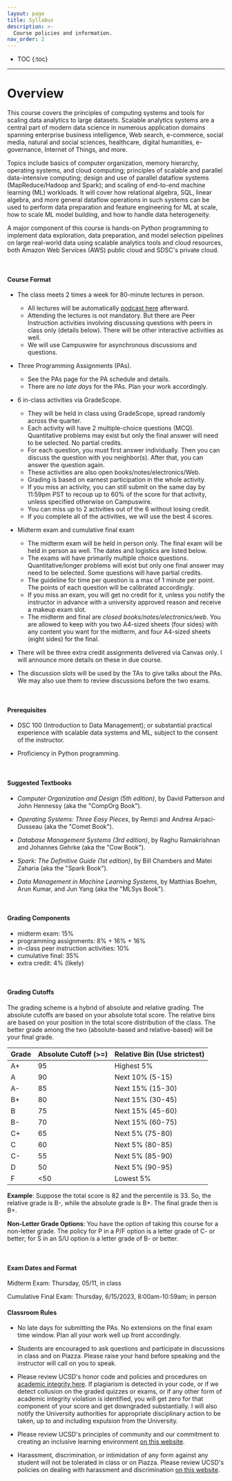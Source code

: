 ```yaml
---
layout: page
title: Syllabus
description: >-
  Course policies and information.
nav_order: 2
---
```


* TOC
{:toc}

---

# Overview

This course covers the principles of computing systems and tools for scaling data analytics to large datasets. Scalable analytics systems are a central part of modern data science in numerous application domains spanning enterprise business intelligence, Web search, e-commerce, social media, natural and social sciences, healthcare, digital humanities, e-governance, Internet of Things, and more.

Topics include basics of computer organization, memory hierarchy, operating systems, and cloud computing; principles of scalable and parallel data-intensive computing; design and use of parallel dataflow systems (MapReduce/Hadoop and Spark); and scaling of end-to-end machine learning (ML) workloads. It will cover how relational algebra, SQL, linear algebra, and more general dataflow operations in such systems can be used to perform data preparation and feature engineering for ML at scale, how to scale ML model building, and how to handle data heterogeneity.

A major component of this course is hands-on Python programming to implement data exploration, data preparation, and model selection pipelines on large real-world data using scalable analytics tools and cloud resources, both Amazon Web Services (AWS) public cloud and SDSC's private cloud.

&nbsp;

#### Course Format

- The class meets 2 times a week for 80-minute lectures in person. 
    - All lectures will be automatically [podcast here](https://podcast.ucsd.edu/) afterward.
    - Attending the lectures is not mandatory. But there are Peer Instruction activities involving discussing questions with peers in class only (details below). There will be other interactive activities as well. 
    - We will use Campuswire for asynchronous discussions and questions. 

- Three Programming Assignments (PAs).
    - See the PAs page for the PA schedule and details. 
    - There are *no late days* for the PAs. Plan your work accordingly.  

- 6 in-class activities via GradeScope. 
    - They will be held in class using GradeScope, spread randomly across the quarter.
    - Each activity will have 2 multiple-choice questions (MCQ). Quantitative problems may exist but only the final answer will need to be selected. No partial credits.
    - For each question, you must first answer individually. Then you can discuss the question with you neighbor(s). After that, you can answer the question again.
    - These activities are also open books/notes/electronics/Web.
    - Grading is based on earnest participation in the whole activity.
    - If you miss an activity, you can still submit on the same day by 11:59pm PST to recoup up to 60% of the score for that activity, unless specified otherwise on Campuswire.
    - You can miss up to 2 activities out of the 6 without losing credit.
    - If you complete all of the activities, we will use the best 4 scores. 

- Midterm exam and cumulative final exam
    - The midterm exam will be held in person only. The final exam will be held in person as well. The dates and logistics are listed below. 
    - The exams will have primarily multiple choice questions. Quantitative/longer problems will exist but only one final answer may need to be selected. Some questions will have partial credits. 
    - The guideline for time per question is a max of 1 minute per point. The points of each question will be calibrated accordingly. 
    - If you miss an exam, you will get no credit for it, unless you notify the instructor in advance with a university approved reason and receive a makeup exam slot. 
    - The midterm and final are *closed books/notes/electronics/web*. You are allowed to keep with you two A4-sized sheets (four sides) with any content you want for the midterm, and four A4-sized sheets (eight sides) for the final.

- There will be three extra credit assignments delivered via Canvas only. I will announce more details on these in due course. 

- The discussion slots will be used by the TAs to give talks about the PAs. We may also use them to review discussions before the two exams. 

&nbsp;

#### Prerequisites

- DSC 100 (Introduction to Data Management); or substantial practical 
experience with scalable data systems and ML, subject to the consent 
of the instructor.

- Proficiency in Python programming.

&nbsp;

#### Suggested Textbooks

- *Computer Organization and Design (5th edition)*, by David Patterson 
and John Hennessy (aka the "CompOrg Book").

- *Operating Systems: Three Easy Pieces*, by Remzi and Andrea Arpaci-Dusseau 
(aka the "Comet Book").

- *Database Management Systems (3rd edition)*, by Raghu Ramakrishnan and 
Johannes Gehrke (aka the "Cow Book").

- *Spark: The Definitive Guide (1st edition)*, by Bill Chambers and Matei 
Zaharia (aka the "Spark Book").

- *Data Management in Machine Learning Systems*, by Matthias Boehm, 
Arun Kumar, and Jun Yang (aka the "MLSys Book").

&nbsp;

#### Grading Components

- midterm exam: 15%
- programming assignments: 8% + 16% + 16%
- in-class peer instruction activities: 10%
- cumulative final: 35%
- extra credit: 4% (likely)

&nbsp;

#### Grading Cutoffs

The grading scheme is a hybrid of absolute and relative grading. The absolute cutoffs are based on your absolute total score. The relative bins are based on your position in the total score distribution of the class. The better grade among the two (absolute-based and relative-based) will be your final grade.

| Grade | Absolute Cutoff (>=) | Relative Bin (Use strictest)
| --- | --- |  --- |
| A+ | 95 | Highest 5% |
| A | 90 | Next 10% (5-15) |
| A- | 85 | Next 15% (15-30) |
| B+ | 80 | Next 15% (30-45) |
| B | 75 | Next 15% (45-60) |
| B- | 70 | Next 15% (60-75) |
| C+ | 65 | Next 5% (75-80) |
| C | 60 | Next 5% (80-85) |
| C- | 55 | Next 5% (85-90) |
| D | 50 | Next 5% (90-95) |
| F | <50 | Lowest 5% |


**Example**: Suppose the total score is 82 and the percentile is 33. 
So, the relative grade is B-, while the absolute grade is B+. The 
final grade then is B+.

**Non-Letter Grade Options**: You have the option of taking this course for a non-letter grade. The policy for P in a P/F option is a letter grade of C- or better; for S in an S/U option is a letter grade of B- or better.

&nbsp;

#### Exam Dates and Format

Midterm Exam: Thursday, 05/11, in class

Cumulative Final Exam: Thursday, 6/15/2023, 8:00am-10:59am; in person

#### Classroom Rules

- No late days for submitting the PAs. No extensions on the final exam time window. Plan all your work well up front accordingly.

- Students are encouraged to ask questions and participate in discussions in class and on Piazza. Please raise your hand before speaking and the instructor will call on you to speak.

- Please review UCSD's honor code and policies and procedures on [academic integrity here](https://academicintegrity.ucsd.edu/). If plagiarism is detected in your code, or if we detect collusion on the graded quizzes or exams, or if any other form of academic integrity violation is identified, you will get zero for that component of your score and get downgraded substantially. I will also notify the University authorities for appropriate disciplinary action to be taken, up to and including expulsion from the University.

- Please review UCSD's principles of community and our commitment to creating an inclusive learning environment [on this website](https://ucsd.edu/about/principles.html).

- Harassment, discrimination, or intimidation of any form against any student will not be tolerated in class or on Piazza. Please review UCSD's policies on dealing with harassment and discrimination [on this website](https://ophd.ucsd.edu).